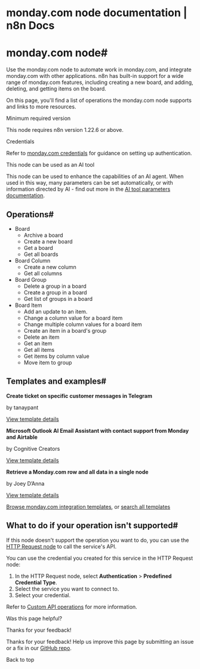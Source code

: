 # monday.com node documentation | n8n Docs

[ ](https://github.com/n8n-io/n8n-docs/edit/main/docs/integrations/builtin/app-nodes/n8n-nodes-base.mondaycom.md "Edit this page")

# monday.com node#

Use the monday.com node to automate work in monday.com, and integrate monday.com with other applications. n8n has built-in support for a wide range of monday.com features, including creating a new board, and adding, deleting, and getting items on the board.

On this page, you'll find a list of operations the monday.com node supports and links to more resources.

Minimum required version

This node requires n8n version 1.22.6 or above.

Credentials

Refer to [monday.com credentials](../../credentials/mondaycom/) for guidance on setting up authentication. 

This node can be used as an AI tool

This node can be used to enhance the capabilities of an AI agent. When used in this way, many parameters can be set automatically, or with information directed by AI - find out more in the [AI tool parameters documentation](../../../../advanced-ai/examples/using-the-fromai-function/).

## Operations#

  * Board
    * Archive a board
    * Create a new board
    * Get a board
    * Get all boards
  * Board Column
    * Create a new column
    * Get all columns
  * Board Group
    * Delete a group in a board
    * Create a group in a board
    * Get list of groups in a board
  * Board Item
    * Add an update to an item.
    * Change a column value for a board item
    * Change multiple column values for a board item
    * Create an item in a board's group
    * Delete an item
    * Get an item
    * Get all items
    * Get items by column value
    * Move item to group

## Templates and examples#

**Create ticket on specific customer messages in Telegram**

by tanaypant

[View template details](https://n8n.io/workflows/368-create-ticket-on-specific-customer-messages-in-telegram/)

**Microsoft Outlook AI Email Assistant with contact support from Monday and Airtable**

by Cognitive Creators

[View template details](https://n8n.io/workflows/2809-microsoft-outlook-ai-email-assistant-with-contact-support-from-monday-and-airtable/)

**Retrieve a Monday.com row and all data in a single node**

by Joey D’Anna

[View template details](https://n8n.io/workflows/2086-retrieve-a-mondaycom-row-and-all-data-in-a-single-node/)

[Browse monday.com integration templates](https://n8n.io/integrations/mondaycom/), or [search all templates](https://n8n.io/workflows/)

## What to do if your operation isn't supported#

If this node doesn't support the operation you want to do, you can use the [HTTP Request node](../../core-nodes/n8n-nodes-base.httprequest/) to call the service's API.

You can use the credential you created for this service in the HTTP Request node: 

  1. In the HTTP Request node, select **Authentication** > **Predefined Credential Type**.
  2. Select the service you want to connect to.
  3. Select your credential.

Refer to [Custom API operations](../../../custom-operations/) for more information.

Was this page helpful? 

Thanks for your feedback! 

Thanks for your feedback! Help us improve this page by submitting an issue or a fix in our [GitHub repo](https://github.com/n8n-io/n8n-docs). 

Back to top